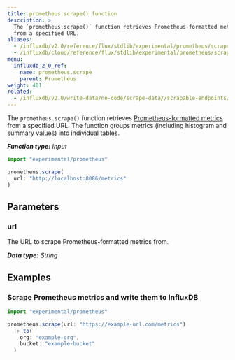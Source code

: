 ```yaml
---
title: prometheus.scrape() function
description: >
  The `prometheus.scrape()` function retrieves Prometheus-formatted metrics
  from a specified URL.
aliases:
  - /influxdb/v2.0/reference/flux/stdlib/experimental/prometheus/scrape/
  - /influxdb/cloud/reference/flux/stdlib/experimental/prometheus/scrape/
menu:
  influxdb_2_0_ref:
    name: prometheus.scrape
    parent: Prometheus
weight: 401
related:
  - /influxdb/v2.0/write-data/no-code/scrape-data//scrapable-endpoints/
---
```


The `prometheus.scrape()` function retrieves [Prometheus-formatted metrics](https://prometheus.io/docs/instrumenting/exposition_formats/)
from a specified URL.
The function groups metrics (including histogram and summary values) into individual tables.

_**Function type:** Input_

```js
import "experimental/prometheus"

prometheus.scrape(
  url: "http://localhost:8086/metrics"
)
```

## Parameters

### url
The URL to scrape Prometheus-formatted metrics from.

_**Data type:** String_

## Examples

### Scrape Prometheus metrics and write them to InfluxDB
```js
import "experimental/prometheus"

prometheus.scrape(url: "https://example-url.com/metrics")
  |> to(
    org: "example-org",
    bucket: "example-bucket"
  )
```
